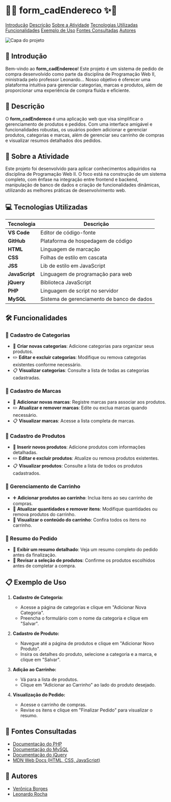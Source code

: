 #   🎀✨ form_cadEndereco ✨🎀
 
[Introdução](#-introdu%C3%A7%C3%A3o)
[Descrição](#-descri%C3%A7%C3%A3o)
[Sobre a Atividade](#-sobre-a-atividade)
[Tecnologias Utilizadas](#-tecnologias-utilizadas)
[Funcionalidades](#%EF%B8%8F-funcionalidades)
[Exemplo de Uso]()
[Fontes Consultadas]()
[Autores]()

![Capa do projeto]()

## 📌 Introdução
Bem-vindo ao **form_cadEndereco**! Este projeto é um sistema de pedido de compra desenvolvido como parte da disciplina de Programação Web II, ministrada pelo professor Leonardo... Nosso objetivo é oferecer uma plataforma intuitiva para gerenciar categorias, marcas e produtos, além de proporcionar uma experiência de compra fluida e eficiente.

## 📖 Descrição
O **form_cadEndereco** é uma aplicação web que visa simplificar o gerenciamento de produtos e pedidos. Com uma interface amigável e funcionalidades robustas, os usuários podem adicionar e gerenciar produtos, categorias e marcas, além de gerenciar seu carrinho de compras e visualizar resumos detalhados dos pedidos.

## 🌼 Sobre a Atividade
Este projeto foi desenvolvido para aplicar conhecimentos adquiridos na disciplina de Programação Web II. O foco está na construção de um sistema completo, com ênfase na integração entre frontend e backend, manipulação de banco de dados e criação de funcionalidades dinâmicas, utilizando as melhores práticas de desenvolvimento web.

## 💻 Tecnologias Utilizadas

| Tecnologia         | Descrição                         |
|--------------------|-----------------------------------|
| **VS Code**        | Editor de código-fonte            |
| **GitHub**         | Plataforma de hospedagem de código|
| **HTML**           | Linguagem de marcação             |
| **CSS**            | Folhas de estilo em cascata       |
| **JSS**            | Lib de estilo em JavaScript       |
| **JavaScript**     | Linguagem de programação para web |
| **jQuery**         | Biblioteca JavaScript             |
| **PHP**            | Linguagem de script no servidor   |
| **MySQL**          | Sistema de gerenciamento de banco de dados|

## 🛠️ Funcionalidades

### 📂 Cadastro de Categorias
- 📝 **Criar novas categorias**: Adicione categorias para organizar seus produtos.
- ✏️ **Editar e excluir categorias**: Modifique ou remova categorias existentes conforme necessário.
- 📋 **Visualizar categorias**: Consulte a lista de todas as categorias cadastradas.

### 📂 Cadastro de Marcas
- 📝 **Adicionar novas marcas**: Registre marcas para associar aos produtos.
- ✏️ **Atualizar e remover marcas**: Edite ou exclua marcas quando necessário.
- 📋 **Visualizar marcas**: Acesse a lista completa de marcas.

### 📂 Cadastro de Produtos
- 📝 **Inserir novos produtos**: Adicione produtos com informações detalhadas.
- ✏️ **Editar e excluir produtos**: Atualize ou remova produtos existentes.
- 📋 **Visualizar produtos**: Consulte a lista de todos os produtos cadastrados.

### 🛒 Gerenciamento de Carrinho
- ➕ **Adicionar produtos ao carrinho**: Inclua itens ao seu carrinho de compras.
- 🔄 **Atualizar quantidades e remover itens**: Modifique quantidades ou remova produtos do carrinho.
- 🛒 **Visualizar o conteúdo do carrinho**: Confira todos os itens no carrinho.

### 📄 Resumo do Pedido
- 🧾 **Exibir um resumo detalhado**: Veja um resumo completo do pedido antes da finalização.
- 👀 **Revisar a seleção de produtos**: Confirme os produtos escolhidos antes de completar a compra.

## 📋 Exemplo de Uso

1. **Cadastro de Categoria:**
   - Acesse a página de categorias e clique em "Adicionar Nova Categoria".
   - Preencha o formulário com o nome da categoria e clique em "Salvar".

2. **Cadastro de Produto:**
   - Navegue até a página de produtos e clique em "Adicionar Novo Produto".
   - Insira os detalhes do produto, selecione a categoria e a marca, e clique em "Salvar".

3. **Adição ao Carrinho:**
   - Vá para a lista de produtos.
   - Clique em "Adicionar ao Carrinho" ao lado do produto desejado.

4. **Visualização do Pedido:**
   - Acesse o carrinho de compras.
   - Revise os itens e clique em "Finalizar Pedido" para visualizar o resumo.

## 🔗 Fontes Consultadas 
- [Documentação do PHP](https://www.php.net/docs.php)
- [Documentação do MySQL](https://dev.mysql.com/doc/)
- [Documentação do jQuery](https://api.jquery.com/)
- [MDN Web Docs (HTML, CSS, JavaScript)](https://developer.mozilla.org/)

## 💖 Autores
- [Verônica Borges](https://github.com/seu_usuario)
- [Leonardo Rocha](https://github.com/usuario_colaborador)

